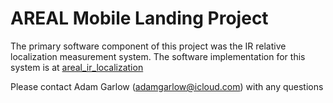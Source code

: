 # AREAL Mobile Landing Project

The primary software component of this project was the IR relative localization measurement system. The software implementation for this system is at [areal_ir_localization](https://github.com/AREAL-GT/areal_ir_localization)

Please contact Adam Garlow (adamgarlow@icloud.com) with any questions
